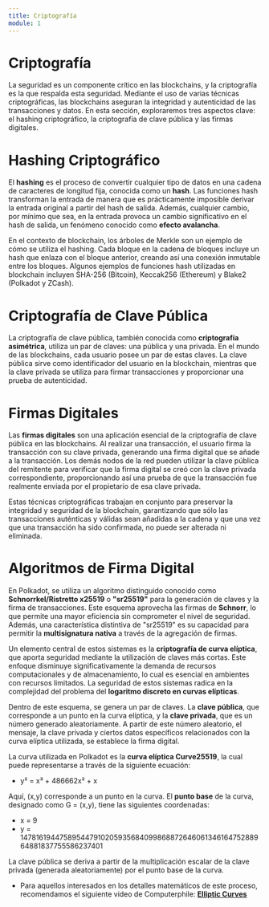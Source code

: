 ```yaml
---
title: Criptografía
module: 1
---
```


# Criptografía

La seguridad es un componente crítico en las blockchains, y la criptografía es la que respalda esta seguridad. Mediante el uso de varias técnicas criptográficas, las blockchains aseguran la integridad y autenticidad de las transacciones y datos. En esta sección, exploraremos tres aspectos clave: el hashing criptográfico, la criptografía de clave pública y las firmas digitales.

# Hashing Criptográfico

El **hashing** es el proceso de convertir cualquier tipo de datos en una cadena de caracteres de longitud fija, conocida como un **hash**. Las funciones hash transforman la entrada de manera que es prácticamente imposible derivar la entrada original a partir del hash de salida. Además, cualquier cambio, por mínimo que sea, en la entrada provoca un cambio significativo en el hash de salida, un fenómeno conocido como **efecto avalancha**.

En el contexto de blockchain, los árboles de Merkle son un ejemplo de cómo se utiliza el hashing. Cada bloque en la cadena de bloques incluye un hash que enlaza con el bloque anterior, creando así una conexión inmutable entre los bloques. Algunos ejemplos de funciones hash utilizadas en blockchain incluyen SHA-256 (Bitcoin), Keccak256 (Ethereum) y Blake2 (Polkadot y ZCash).

# Criptografía de Clave Pública

La criptografía de clave pública, también conocida como **criptografía asimétrica**, utiliza un par de claves: una pública y una privada. En el mundo de las blockchains, cada usuario posee un par de estas claves. La clave pública sirve como identificador del usuario en la blockchain, mientras que la clave privada se utiliza para firmar transacciones y proporcionar una prueba de autenticidad.

# Firmas Digitales

Las **firmas digitales** son una aplicación esencial de la criptografía de clave pública en las blockchains. Al realizar una transacción, el usuario firma la transacción con su clave privada, generando una firma digital que se añade a la transacción. Los demás nodos de la red pueden utilizar la clave pública del remitente para verificar que la firma digital se creó con la clave privada correspondiente, proporcionando así una prueba de que la transacción fue realmente enviada por el propietario de esa clave privada.

Estas técnicas criptográficas trabajan en conjunto para preservar la integridad y seguridad de la blockchain, garantizando que sólo las transacciones auténticas y válidas sean añadidas a la cadena y que una vez que una transacción ha sido confirmada, no puede ser alterada ni eliminada.

# Algoritmos de Firma Digital

En Polkadot, se utiliza un algoritmo distinguido conocido como **Schnorrkel/Ristretto x25519** o **"sr25519"** para la generación de claves y la firma de transacciones. Este esquema aprovecha las firmas de **Schnorr**, lo que permite una mayor eficiencia sin comprometer el nivel de seguridad. Además, una característica distintiva de "sr25519" es su capacidad para permitir la **multisignatura nativa** a través de la agregación de firmas.

Un elemento central de estos sistemas es la **criptografía de curva elíptica**, que aporta seguridad mediante la utilización de claves más cortas. Este enfoque disminuye significativamente la demanda de recursos computacionales y de almacenamiento, lo cual es esencial en ambientes con recursos limitados. La seguridad de estos sistemas radica en la complejidad del problema del **logaritmo discreto en curvas elípticas**.

Dentro de este esquema, se genera un par de claves. La **clave pública**, que corresponde a un punto en la curva elíptica, y la **clave privada**, que es un número generado aleatoriamente. A partir de este número aleatorio, el mensaje, la clave privada y ciertos datos específicos relacionados con la curva elíptica utilizada, se establece la firma digital.

La curva utilizada en Polkadot es la **curva elíptica Curve25519**, la cual puede representarse a través de la siguiente ecuación:

- y² = x³ + 486662x² + x

Aquí, (x,y) corresponde a un punto en la curva. El **punto base** de la curva, designado como G = (x,y), tiene las siguientes coordenadas:

- x = 9
- y = 14781619447589544791020593568409986887264606134616475288964881837755586237401

La clave pública se deriva a partir de la multiplicación escalar de la clave privada (generada aleatoriamente) por el punto base de la curva.

- Para aquellos interesados en los detalles matemáticos de este proceso, recomendamos el siguiente video de Computerphile: **[Elliptic Curves](https://www.youtube.com/watch?v=NF1pwjL9-DE)**
